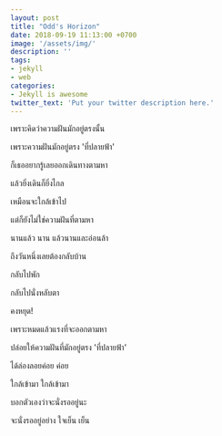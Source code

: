 ```yaml
---
layout: post
title: "Odd's Horizon"
date: 2018-09-19 11:13:00 +0700
image: '/assets/img/'
description: ''
tags:
- jekyll
- web
categories:
- Jekyll is awesome
twitter_text: 'Put your twitter description here.'
---
```

เพราะคิดว่าความฝันมักอยู่ตรงนั้น

เพราะความฝันมักอยู่ตรง 'ที่ปลายฟ้า'

ก็เธออยากรู้เลยออกเดินทางตามหา

แล้วยิ่งเดินก็ยิ่งไกล

เหมือนจะใกล้เข้าไป

แต่ก็ยังไม่ใช่ความฝันที่ตามหา


นานแล้ว นาน แล้วนานและอ่อนล้า


ถึงวันหนึ่งเลยต้องกลับบ้าน

กลับไปพัก

กลับไปนั่งหลับตา


คงหยุด!


เพราะหมดแล้วแรงที่จะออกตามหา

ปล่อยให้ความฝันที่มักอยู่ตรง 'ที่ปลายฟ้า'

ได้ล่องลอยค่อย ค่อย

ใกล้เข้ามา ใกล้เข้ามา

บอกตัวเองว่าจะนั่งรออยู่นะ

จะนั่งรออยู่อย่าง ใจเย็น เย็น
